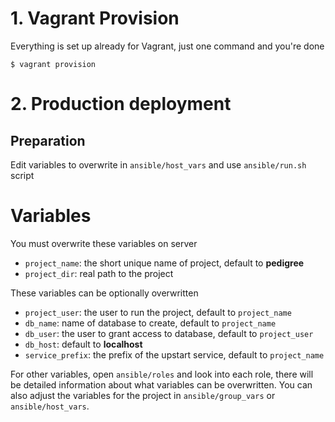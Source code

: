 # 1. Vagrant Provision

Everything is set up already for Vagrant, just one command and you're done

```
$ vagrant provision
```

# 2. Production deployment

## Preparation

Edit variables to overwrite in `ansible/host_vars` and use `ansible/run.sh` script

# Variables

You must overwrite these variables on server

- `project_name`: the short unique name of project, default to **pedigree**
- `project_dir`: real path to the project

These variables can be optionally overwritten

- `project_user`: the user to run the project, default to `project_name`
- `db_name`: name of database to create, default to `project_name`
- `db_user`: the user to grant access to database, default to `project_user`
- `db_host`: default to **localhost**
- `service_prefix`: the prefix of the upstart service, default to `project_name`

For other variables, open `ansible/roles` and look into each role, there will be
detailed information about what variables can be overwritten. You can also
adjust the variables for the project in `ansible/group_vars` or `ansible/host_vars`.
